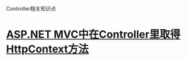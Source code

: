 Controller相关知识点

# [ASP.NET MVC中在Controller里取得HttpContext方法](/aspnet-mvczhong-zai-controller-li-qu-de-httpcontext-fang-fa.md)



